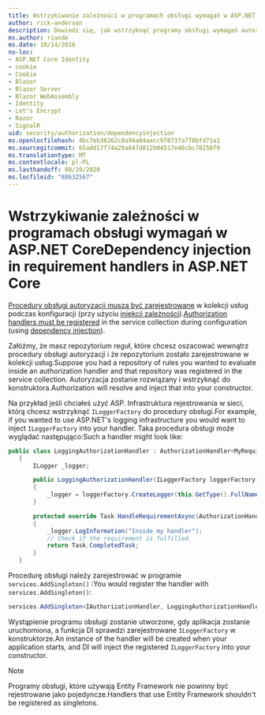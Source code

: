 ```yaml
---
title: Wstrzykiwanie zależności w programach obsługi wymagań w ASP.NET Core
author: rick-anderson
description: Dowiedz się, jak wstrzyknąć programy obsługi wymagań autoryzacji do aplikacji ASP.NET Core przy użyciu iniekcji zależności.
ms.author: riande
ms.date: 10/14/2016
no-loc:
- ASP.NET Core Identity
- cookie
- Cookie
- Blazor
- Blazor Server
- Blazor WebAssembly
- Identity
- Let's Encrypt
- Razor
- SignalR
uid: security/authorization/dependencyinjection
ms.openlocfilehash: 4bc7eb38262c8a94a84aacc978737a778bfd71a1
ms.sourcegitcommit: 65add17f74a29a647d812b04517e46cbc78258f9
ms.translationtype: MT
ms.contentlocale: pl-PL
ms.lasthandoff: 08/19/2020
ms.locfileid: "88632567"
---
```

# <a name="dependency-injection-in-requirement-handlers-in-aspnet-core"></a><span data-ttu-id="aa52a-103">Wstrzykiwanie zależności w programach obsługi wymagań w ASP.NET Core</span><span class="sxs-lookup"><span data-stu-id="aa52a-103">Dependency injection in requirement handlers in ASP.NET Core</span></span>

<a name="security-authorization-di"></a>

<span data-ttu-id="aa52a-104">[Procedury obsługi autoryzacji muszą być zarejestrowane](xref:security/authorization/policies#handler-registration) w kolekcji usług podczas konfiguracji (przy użyciu [iniekcji zależności](xref:fundamentals/dependency-injection)).</span><span class="sxs-lookup"><span data-stu-id="aa52a-104">[Authorization handlers must be registered](xref:security/authorization/policies#handler-registration) in the service collection during configuration (using [dependency injection](xref:fundamentals/dependency-injection)).</span></span>

<span data-ttu-id="aa52a-105">Załóżmy, że masz repozytorium reguł, które chcesz oszacować wewnątrz procedury obsługi autoryzacji i że repozytorium zostało zarejestrowane w kolekcji usług.</span><span class="sxs-lookup"><span data-stu-id="aa52a-105">Suppose you had a repository of rules you wanted to evaluate inside an authorization handler and that repository was registered in the service collection.</span></span> <span data-ttu-id="aa52a-106">Autoryzacja zostanie rozwiązany i wstrzyknąć do konstruktora.</span><span class="sxs-lookup"><span data-stu-id="aa52a-106">Authorization will resolve and inject that into your constructor.</span></span>

<span data-ttu-id="aa52a-107">Na przykład jeśli chciałeś użyć ASP. Infrastruktura rejestrowania w sieci, którą chcesz wstrzyknąć `ILoggerFactory` do procedury obsługi.</span><span class="sxs-lookup"><span data-stu-id="aa52a-107">For example, if you wanted to use ASP.NET's logging infrastructure you would want to inject `ILoggerFactory` into your handler.</span></span> <span data-ttu-id="aa52a-108">Taka procedura obsługi może wyglądać następująco:</span><span class="sxs-lookup"><span data-stu-id="aa52a-108">Such a handler might look like:</span></span>

```csharp
public class LoggingAuthorizationHandler : AuthorizationHandler<MyRequirement>
   {
       ILogger _logger;

       public LoggingAuthorizationHandler(ILoggerFactory loggerFactory)
       {
           _logger = loggerFactory.CreateLogger(this.GetType().FullName);
       }

       protected override Task HandleRequirementAsync(AuthorizationHandlerContext context, MyRequirement requirement)
       {
           _logger.LogInformation("Inside my handler");
           // Check if the requirement is fulfilled.
           return Task.CompletedTask;
       }
   }
   ```

<span data-ttu-id="aa52a-109">Procedurę obsługi należy zarejestrować w programie `services.AddSingleton()` :</span><span class="sxs-lookup"><span data-stu-id="aa52a-109">You would register the handler with `services.AddSingleton()`:</span></span>

```csharp
services.AddSingleton<IAuthorizationHandler, LoggingAuthorizationHandler>();
```

<span data-ttu-id="aa52a-110">Wystąpienie programu obsługi zostanie utworzone, gdy aplikacja zostanie uruchomiona, a funkcja DI sprawdzi zarejestrowane `ILoggerFactory` w konstruktorze.</span><span class="sxs-lookup"><span data-stu-id="aa52a-110">An instance of the handler will be created when your application starts, and DI will inject the registered `ILoggerFactory` into your constructor.</span></span>

> [!NOTE]
> <span data-ttu-id="aa52a-111">Programy obsługi, które używają Entity Framework nie powinny być rejestrowane jako pojedyncze.</span><span class="sxs-lookup"><span data-stu-id="aa52a-111">Handlers that use Entity Framework shouldn't be registered as singletons.</span></span>

